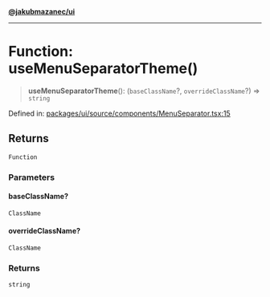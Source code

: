 [**@jakubmazanec/ui**](../README.md)

---

# Function: useMenuSeparatorTheme()

> **useMenuSeparatorTheme**(): (`baseClassName`?, `overrideClassName`?) => `string`

Defined in:
[packages/ui/source/components/MenuSeparator.tsx:15](https://github.com/jakubmazanec/tools/blob/4a8f82fa13ce52bb52e412e9ac98b543cce14fc2/packages/ui/source/components/MenuSeparator.tsx#L15)

## Returns

`Function`

### Parameters

#### baseClassName?

`ClassName`

#### overrideClassName?

`ClassName`

### Returns

`string`
